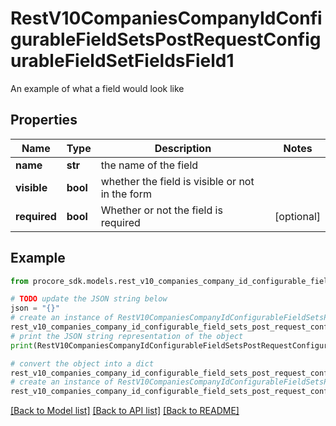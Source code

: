 # RestV10CompaniesCompanyIdConfigurableFieldSetsPostRequestConfigurableFieldSetFieldsField1

An example of what a field would look like

## Properties

Name | Type | Description | Notes
------------ | ------------- | ------------- | -------------
**name** | **str** | the name of the field | 
**visible** | **bool** | whether the field is visible or not in the form | 
**required** | **bool** | Whether or not the field is required | [optional] 

## Example

```python
from procore_sdk.models.rest_v10_companies_company_id_configurable_field_sets_post_request_configurable_field_set_fields_field1 import RestV10CompaniesCompanyIdConfigurableFieldSetsPostRequestConfigurableFieldSetFieldsField1

# TODO update the JSON string below
json = "{}"
# create an instance of RestV10CompaniesCompanyIdConfigurableFieldSetsPostRequestConfigurableFieldSetFieldsField1 from a JSON string
rest_v10_companies_company_id_configurable_field_sets_post_request_configurable_field_set_fields_field1_instance = RestV10CompaniesCompanyIdConfigurableFieldSetsPostRequestConfigurableFieldSetFieldsField1.from_json(json)
# print the JSON string representation of the object
print(RestV10CompaniesCompanyIdConfigurableFieldSetsPostRequestConfigurableFieldSetFieldsField1.to_json())

# convert the object into a dict
rest_v10_companies_company_id_configurable_field_sets_post_request_configurable_field_set_fields_field1_dict = rest_v10_companies_company_id_configurable_field_sets_post_request_configurable_field_set_fields_field1_instance.to_dict()
# create an instance of RestV10CompaniesCompanyIdConfigurableFieldSetsPostRequestConfigurableFieldSetFieldsField1 from a dict
rest_v10_companies_company_id_configurable_field_sets_post_request_configurable_field_set_fields_field1_from_dict = RestV10CompaniesCompanyIdConfigurableFieldSetsPostRequestConfigurableFieldSetFieldsField1.from_dict(rest_v10_companies_company_id_configurable_field_sets_post_request_configurable_field_set_fields_field1_dict)
```
[[Back to Model list]](../README.md#documentation-for-models) [[Back to API list]](../README.md#documentation-for-api-endpoints) [[Back to README]](../README.md)


